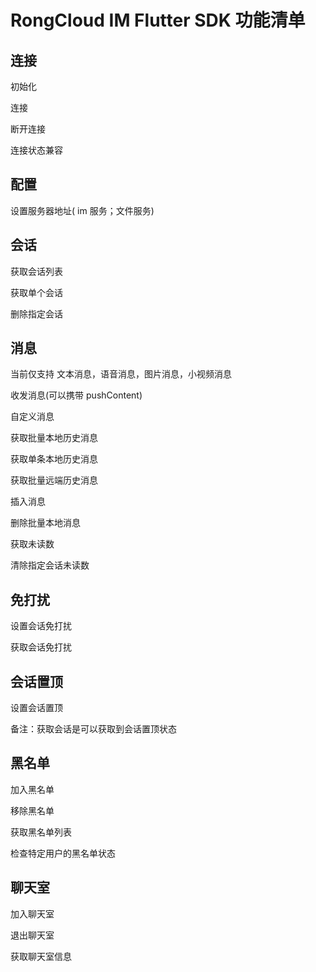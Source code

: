 # RongCloud IM Flutter SDK 功能清单

## 连接

初始化

连接

断开连接

连接状态兼容

## 配置

设置服务器地址( im 服务；文件服务)

## 会话

获取会话列表

获取单个会话

删除指定会话



## 消息

当前仅支持 文本消息，语音消息，图片消息，小视频消息

收发消息(可以携带 pushContent)

自定义消息

获取批量本地历史消息

获取单条本地历史消息

获取批量远端历史消息

插入消息

删除批量本地消息

获取未读数

清除指定会话未读数

## 免打扰

设置会话免打扰

获取会话免打扰

## 会话置顶

设置会话置顶

备注：获取会话是可以获取到会话置顶状态

## 黑名单

加入黑名单

移除黑名单

获取黑名单列表

检查特定用户的黑名单状态

## 聊天室

加入聊天室

退出聊天室

获取聊天室信息

